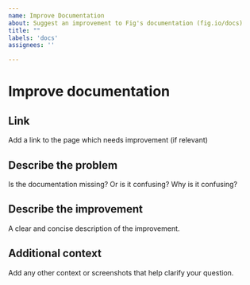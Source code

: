```yaml
---
name: Improve Documentation
about: Suggest an improvement to Fig's documentation (fig.io/docs)
title: ""
labels: 'docs'
assignees: ''

---
```


# Improve documentation

## Link 

Add a link to the page which needs improvement (if relevant)

## Describe the problem

Is the documentation missing? Or is it confusing? Why is it confusing?

## Describe the improvement

A clear and concise description of the improvement.

## Additional context

Add any other context or screenshots that help clarify your question.
